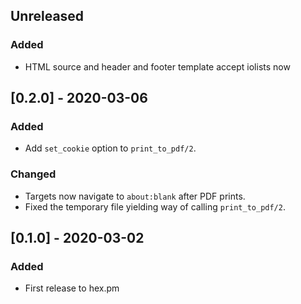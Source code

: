 ## Unreleased

### Added

- HTML source and header and footer template accept iolists now

## [0.2.0] - 2020-03-06

### Added

- Add `set_cookie` option to `print_to_pdf/2`.

### Changed

- Targets now navigate to `about:blank` after PDF prints.
- Fixed the temporary file yielding way of calling `print_to_pdf/2`.

## [0.1.0] - 2020-03-02

### Added

- First release to hex.pm
